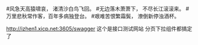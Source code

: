 #风急天高猿啸哀， 渚清沙白鸟飞回。
#无边落木萧萧下， 不尽长江滚滚来。
#万里悲秋常作客，百年多病独登台。
#艰难苦恨繁霜鬓， 潦倒新停浊酒杯。

http://izhen1.xicp.net:3605/swagger  这个是接口测试网站
分页下拉组件都搞定了
